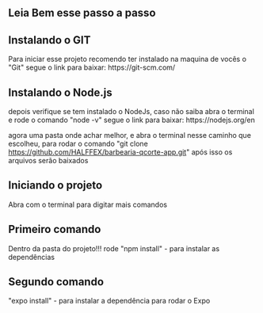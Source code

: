 <h2>Leia Bem esse passo a passo</h2>

<h2>Instalando o GIT</h2>
Para iniciar esse projeto recomendo ter instalado na maquina de vocês o "Git"
segue o link para baixar: https://git-scm.com/

<h2>Instalando o Node.js</h2>
depois verifique se tem instalado o NodeJs, caso não saiba abra o terminal e rode o comando "node -v"
segue o link para baixar: https://nodejs.org/en

agora uma pasta onde achar melhor, e abra o terminal nesse caminho que escolheu, para rodar o comando "git clone https://github.com/HALFFEX/barbearia-qcorte-app.git"
após isso os arquivos serão baixados 

<h2>Iniciando o projeto</h2>
Abra com o terminal para digitar mais comandos 

<h2>Primeiro comando</h2>
Dentro da pasta do projeto!!!
rode "npm install" - para instalar as dependências 

<h2>Segundo comando</h2>
"expo install" - para instalar a dependência para rodar o Expo

